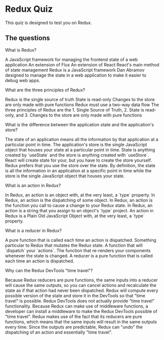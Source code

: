 # Redux Quiz

This quiz is designed to test you on Redux.

## The questions

<quiz>
  <question>
    <p>What is Redux?</p>
    <answer correct>A JavaScript framework for managing the frontend state of a
    web application</answer>
    <answer>An extension of Flux</answer>
    <answer>An extension of React</answer>
    <answer>React's main method of state management</answer>
    <explanation>Redux is a JavaScript framework Dan Abramov designed to manage
    the state in a web application to make it easier to debug web apps.</explanation>
  </question>
</quiz>

<quiz>
  <question multiple>
    <p>What are the three principles of Redux?</p>
    <answer correct>Redux is the single source of truth</answer>
    <answer correct>State is read-only</answer>
    <answer correct>Changes to the store are only made with pure functions</answer>
    <answer>Redux must use a two-way data flow</answer>
    <explanation>The three principles of Redux are the 1. Single Source of
    Truth, 2. State is read-only, and 3. Changes to the store are only made with
    pure functions</explanation>
  </question>
</quiz>

<quiz>
  <question>
    <p>What is the difference between the application state and the
    application's store?</p>
    <answer correct>The state of an application means all the information by
    that application at a particular point in time. The application's store is
    the single JavaScript object that houses your state at a particular point in
    time.</answer>
    <answer>State is anything created by `useState` and the store is anything
    created with `useStore`.</answer>
    <answer>React will create state for your, but you have to create the store
    yourself.</answer>
    <answer>Redux prefers that you use the store over the state.</answer>
    <explanation>By definition, the state is all the information in an
    application at a specific point in time while the store is the single
    JavaScript object that houses your state.</explanation>
  </question>
</quiz>

<quiz>
  <question>
    <p>What is an action in Redux?</p>
    <answer correct>In Redux, an action is an object with, at the very least, a
    `type` property.</answer>
    <answer>In Redux, an action is the dispatching of some object.</answer>
    <answer>In Redux, an action is the function you call to cause a change to
    your Redux state.</answer>
    <answer>In Redux, an action is a string that you assign to an object's `type`
    project.</answer>
    <explanation>An action in Redux is a Plain Old JavaScript Object with, at
    the very least, a `type` property.</explanation>
  </question>
</quiz>

<quiz>
  <question>
    <p>What is a reducer in Redux?</p>
    <answer correct>A pure function that is called each time an action is
    dispatched.</answer>
    <answer>Something particular to Redux that mutates the Redux state.</answer>
    <answer>A function that will `dispatch` your `actions`.</answer>
    <answer>The function that re-renders your components whenever the state is
    changed.</answer>
    <explanation>A reducer is a pure function that is called each time an action
    is dispatched.</explanation>
  </question>
</quiz>

<quiz>
  <question>
    <p>Why can the Redux DevTools "time travel"?</p>
    <answer correct>Because Redux reducers are pure functions, the same inputs
    into a reducer will cause the same outputs, so you can cancel actions and
    recalculate the state as if that action had never been dispatched.</answer>
    <answer>Redux will compute every possible version of the state and store it
    in the DevTools so that "time travel" is possible.</answer>
    <answer>Redux DevTools does not actually provide "time travel"
    functionality.</answer>
    <answer>Because Redux can make use of middleware functions, a developer can
    install a middleware to make the Redux DevTools possible of "time travel".</answer>
    <explanation>Redux makes use of the fact that its reducers are pure
    functions, which means that the same inputs will result in the same outputs
    every time. Since the outputs are predictable, Redux can "undo" the
    dispatching of an action and essentially "time travel".</explanation>
  </question>
</quiz>
